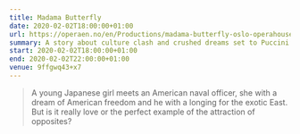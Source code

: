 ```yaml
---
title: Madama Butterfly
date: 2020-02-02T18:00:00+01:00
url: https://operaen.no/en/Productions/madama-butterfly-oslo-operahouse-opera/
summary: A story about culture clash and crushed dreams set to Puccini’s exquisite music.
start: 2020-02-02T18:00:00+01:00
end: 2020-02-02T22:00:00+01:00
venue: 9ffgwq43+x7
---
```

> A young Japanese girl meets an American naval officer, she with a dream of American freedom and he with a longing for the exotic East. But is it really love or the perfect example of the attraction of opposites?
